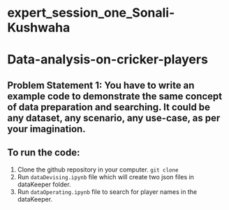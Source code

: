 # expert_session_one_Sonali-Kushwaha

# Data-analysis-on-cricker-players

## Problem Statement 1: You have to write an example code to demonstrate the same concept of data preparation and searching. It could be any dataset, any scenario, any use-case, as per your imagination.

## To run the code:
1. Clone the github repository in your computer. ```git clone ```
2. Run ```dataDevising.ipynb``` file which will create two json files in dataKeeper folder.
3. Run ```dataOperating.ipynb``` file to search for player names in the dataKeeper.


